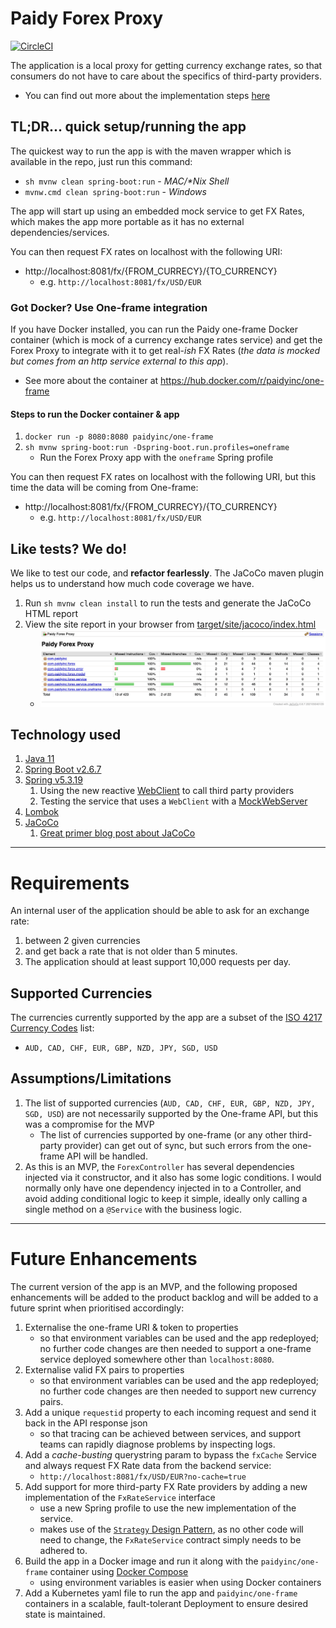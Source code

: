 # Paidy Forex Proxy

[![CircleCI](https://circleci.com/gh/bazzani/paidy-forex-proxy/tree/master.svg?style=svg)](https://circleci.com/gh/bazzani/paidy-forex-proxy/tree/master)

The application is a local proxy for getting currency exchange rates, so that consumers do not have to care about the
specifics of third-party providers.

- You can find out more about the implementation steps [here](docs/implementation/README.md)

## TL;DR... quick setup/running the app

The quickest way to run the app is with the maven wrapper which is available in the repo, just run this command:

- `sh mvnw clean spring-boot:run` - _MAC/*Nix Shell_
- `mvnw.cmd clean spring-boot:run` - _Windows_

The app will start up using an embedded mock service to get FX Rates, which makes the app more portable as it has no
external dependencies/services.

You can then request FX rates on localhost with the following URI:

- http://localhost:8081/fx/{FROM_CURRECY}/{TO_CURRENCY}
    - e.g. `http://localhost:8081/fx/USD/EUR`

### Got Docker? Use One-frame integration

If you have Docker installed, you can run the Paidy one-frame Docker container (which is mock of a currency exchange
rates service) and get the Forex Proxy to integrate with it to get real-_ish_ FX Rates (_the data is mocked but comes
from an http service external to this app_).

- See more about the container at https://hub.docker.com/r/paidyinc/one-frame

#### Steps to run the Docker container & app

1. `docker run -p 8080:8080 paidyinc/one-frame`
2. `sh mvnw spring-boot:run -Dspring-boot.run.profiles=oneframe`
    - Run the Forex Proxy app with the `oneframe` Spring profile

You can then request FX rates on localhost with the following URI, but this time the data will be coming from One-frame:

- http://localhost:8081/fx/{FROM_CURRECY}/{TO_CURRENCY}
    - e.g. `http://localhost:8081/fx/USD/EUR`

## Like tests? We do!

We like to test our code, and __refactor fearlessly__. The JaCoCo maven plugin helps us to understand how much code
coverage we have.

1. Run `sh mvnw clean install` to run the tests and generate the JaCoCo HTML report
2. View the site report in your browser from [target/site/jacoco/index.html](target/site/jacoco/index.html)
    - ![](docs/jacoco-report-snag.png)

## Technology used

1. [Java 11](https://openjdk.java.net/projects/jdk/11/)
2. [Spring Boot v2.6.7](https://docs.spring.io/spring-boot/docs/2.6.7/reference/html/)
3. [Spring v5.3.19](https://docs.spring.io/spring-framework/docs/5.3.9/reference/html/)
    1. Using the new reactive [WebClient](https://www.baeldung.com/spring-webclient-json-list) to call third party
       providers
    2. Testing the service that uses a `WebClient` with
       a [MockWebServer](https://www.baeldung.com/spring-mocking-webclient)
4. [Lombok](https://projectlombok.org/)
5. [JaCoCo](https://www.jacoco.org/jacoco/index.html)
    1. [Great primer blog post about JaCoCo](https://www.baeldung.com/jacoco)

----

# Requirements

An internal user of the application should be able to ask for an exchange rate:

1. between 2 given currencies
2. and get back a rate that is not older than 5 minutes.
3. The application should at least support 10,000 requests per day.

## Supported Currencies

The currencies currently supported by the app are a subset of
the [ISO 4217 Currency Codes](https://www.xe.com/iso4217.php) list:

- `AUD, CAD, CHF, EUR, GBP, NZD, JPY, SGD, USD`

## Assumptions/Limitations

1. The list of supported currencies (`AUD, CAD, CHF, EUR, GBP, NZD, JPY, SGD, USD`) are not necessarily supported by the
   One-frame API, but this was a compromise for the MVP
    - The list of currencies supported by one-frame (or any other third-party provider) can get out of sync, but such
      errors from the one-frame API will be handled.
2. As this is an MVP, the `ForexController` has several dependencies injected via it constructor, and it also has some
   logic conditions. I would normally only have one dependency injected in to a Controller, and avoid adding conditional
   logic to keep it simple, ideally only calling a single method on a `@Service` with the business logic.

----

# Future Enhancements

The current version of the app is an MVP, and the following proposed enhancements will be added to the product backlog
and will be added to a future sprint when prioritised accordingly:

1. Externalise the one-frame URI & token to properties
    - so that environment variables can be used and the app redeployed; no further code changes are then needed to
      support a one-frame service deployed somewhere other than `localhost:8080`.
2. Externalise valid FX pairs to properties
    - so that environment variables can be used and the app redeployed; no further code changes are then needed to
      support new currency pairs.
3. Add a unique `requestid` property to each incoming request and send it back in the API response json
    - so that tracing can be achieved between services, and support teams can rapidly diagnose problems by inspecting
      logs.
4. Add a _cache-busting_ querystring param to bypass the `fxCache` Service and always request FX Rate data from the
   backend service:
    - `http://localhost:8081/fx/USD/EUR?no-cache=true`
5. Add support for more third-party FX Rate providers by adding a new implementation of the `FxRateService` interface
    - use a new Spring profile to use the new implementation of the service.
    - makes use of the [`Strategy` Design Pattern](https://en.wikipedia.org/wiki/Strategy_pattern), as no other code
      will need to change, the `FxRateService` contract simply needs to be adhered to.
6. Build the app in a Docker image and run it along with the `paidyinc/one-frame` container
   using [Docker Compose](https://docs.docker.com/compose/)
    - using environment variables is easier when using Docker containers
7. Add a Kubernetes yaml file to run the app and `paidyinc/one-frame` containers in a scalable, fault-tolerant
   Deployment to ensure desired state is maintained.
